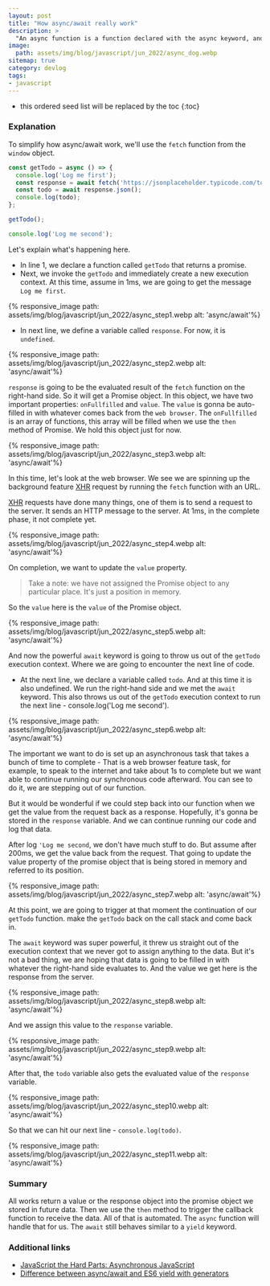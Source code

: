 ```yaml
---
layout: post
title: "How async/await really work"
description: >
  "An async function is a function declared with the async keyword, and the await keyword is permitted within it. The async and await keywords enable asynchronous, promise-based behavior to be written in a cleaner style, avoiding the need to explicitly configure promise chains." - MDN
image:
  path: assets/img/blog/javascript/jun_2022/async_dog.webp
sitemap: true
category: devlog
tags:
- javascript
---
```


* this ordered seed list will be replaced by the toc
{:toc}

### Explanation

To simplify how async/await work, we'll use the `fetch` function from the `window` object.

```javascript
const getTodo = async () => {
  console.log('Log me first');
  const response = await fetch('https://jsonplaceholder.typicode.com/todos/1');
  const todo = await response.json();
  console.log(todo);
};

getTodo();

console.log('Log me second');
```

Let's explain what's happening here.

* In line 1, we declare a function called `getTodo` that returns a promise.
* Next, we invoke the `getTodo` and immediately create a new execution context. At this time, assume in 1ms, we are going to get the message `Log me first`.

{% responsive_image path: assets/img/blog/javascript/jun_2022/async_step1.webp alt: 'async/await'%}

* In next line, we define a variable called `response`. For now, it is `undefined`.

{% responsive_image path: assets/img/blog/javascript/jun_2022/async_step2.webp alt: 'async/await'%}

`response` is going to be the evaluated result of the `fetch` function on the right-hand side. So it will get a Promise object. In this object, we have two important properties: `onFullfilled` and `value`. The `value` is gonna be auto-filled in with whatever comes back from the `web browser`. The `onFullfilled` is an array of functions, this array will be filled when we use the `then` method of Promise. We hold this object just for now.

{% responsive_image path: assets/img/blog/javascript/jun_2022/async_step3.webp alt: 'async/await'%}

In this time, let's look at the web browser. We see we are spinning up the background feature [XHR] request by running the `fetch` function with an URL.

[XHR] requests have done many things, one of them is to send a request to the server. It sends an HTTP message to the server. At 1ms, in the complete phase, it not complete yet.

{% responsive_image path: assets/img/blog/javascript/jun_2022/async_step4.webp alt: 'async/await'%}

On completion, we want to update the `value` property.

> Take a note: we have not assigned the Promise object to any particular place. It's just a position in memory.

So the `value` here is the `value` of the Promise object.

{% responsive_image path: assets/img/blog/javascript/jun_2022/async_step5.webp alt: 'async/await'%}

And now the powerful `await` keyword is going to throw us out of the `getTodo` execution context. Where we are going to encounter the next line of code.

* At the next line, we declare a variable called `todo`. And at this time it is also undefined. We run the right-hand side and we met the `await` keyword. This also throws us out of the `getTodo` execution context to run the next line - console.log('Log me second').

{% responsive_image path: assets/img/blog/javascript/jun_2022/async_step6.webp alt: 'async/await'%}

The important we want to do is set up an asynchronous task that takes a bunch of time to complete - That is a web browser feature task, for example, to speak to the internet and take about 1s to complete but we want able to continue running our synchronous code afterward. You can see to do it, we are stepping out of our function.

But it would be wonderful if we could step back into our function when we get the value from the request back as a response. Hopefully, it's gonna be stored in the `response` variable. And we can continue running our code and log that data.

After log `'Log me second`, we don't have much stuff to do. But assume after 200ms, we get the value back from the request. That going to update the value property of the promise object that is being stored in memory and referred to its position.

{% responsive_image path: assets/img/blog/javascript/jun_2022/async_step7.webp alt: 'async/await'%}

At this point, we are going to trigger at that moment the continuation of our `getTodo` function. make the `getTodo` back on the call stack and come back in.

The `await` keyword was super powerful, it threw us straight out of the execution context that we never got to assign anything to the data. But it's not a bad thing, we are hoping that data is going to be filled in with whatever the right-hand side evaluates to. And the value we get here is the response from the server.

{% responsive_image path: assets/img/blog/javascript/jun_2022/async_step8.webp alt: 'async/await'%}

And we assign this value to the `response` variable.

{% responsive_image path: assets/img/blog/javascript/jun_2022/async_step9.webp alt: 'async/await'%}

After that, the `todo` variable also gets the evaluated value of the `response` variable.

{% responsive_image path: assets/img/blog/javascript/jun_2022/async_step10.webp alt: 'async/await'%}

So that we can hit our next line - `console.log(todo)`.

{% responsive_image path: assets/img/blog/javascript/jun_2022/async_step11.webp alt: 'async/await'%}

### Summary

All works return a value or the response object into the promise object we stored in future data. Then we use the `then` method to trigger the callback function to receive the data. All of that is automated. The `async` function will handle that for us. The `await` still behaves similar to a `yield` keyword.

### Additional links

* [JavaScript the Hard Parts: Asynchronous JavaScript]
* [Difference between async/await and ES6 yield with generators]

[XHR]: https://en.wikipedia.org/wiki/XMLHttpRequest
[JavaScript the Hard Parts: Asynchronous JavaScript]: https://www.youtube.com/watch?v=xTjx3q2Nm1w
[Difference between async/await and ES6 yield with generators]: https://stackoverflow.com/questions/36196608/difference-between-async-await-and-es6-yield-with-generators